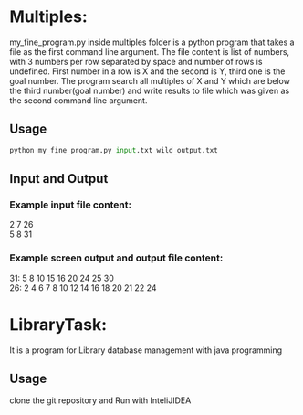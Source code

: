 # Multiples:
my_fine_program.py inside multiples folder is a python program that takes a file as the first command line argument. The file content is list of numbers, with 3 numbers per row separated by space and number of rows is undefined. First number in a row is X and the second is Y, third one is the goal number. The program search all multiples of X and Y which are below the third number(goal number) and write results to file which was given as the second command line argument.

## Usage

```python
python my_fine_program.py input.txt wild_output.txt 
```

## Input and Output
### Example input file content: 
2 7 26<br/>
5 8 31

### Example screen output and output file content: 
31: 5 8 10 15 16 20 24 25 30<br/>
26: 2 4 6 7 8 10 12 14 16 18 20 21 22 24


# LibraryTask:
It is a program for Library database management with java programming

## Usage
clone the git repository and Run with InteliJIDEA

